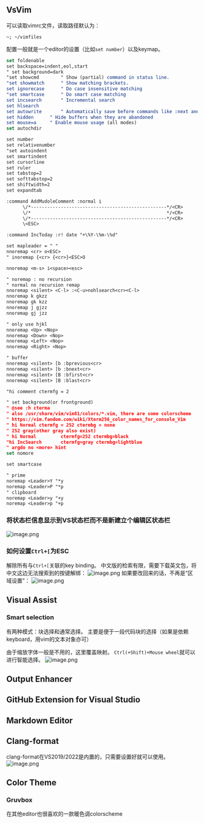 ## VsVim
可以读取vimrc文件，读取路径默认为：
```
~; ~/vimfiles
```
配置一般就是一个editor的设置（比如`set number`）以及keymap。
```cmake
set foldenable
set backspace=indent,eol,start
" set background=dark
"set showcmd		" Show (partial) command in status line.
"set showmatch		" Show matching brackets.
set ignorecase		" Do case insensitive matching
"set smartcase		" Do smart case matching
set incsearch		" Incremental search
set hlsearch
set autowrite		" Automatically save before commands like :next and :make
set hidden		" Hide buffers when they are abandoned
set mouse=a		" Enable mouse usage (all modes)
set autochdir

set number
set relativenumber
"set autoindent
set smartindent
set cursorline
set ruler
set tabstop=2
set softtabstop=2
set shiftwidth=2
set expandtab

:command AddMudoleComment :normal i
      \/*--------------------------------------------------*/<CR>
      \/*                                                  */<CR>
      \/*--------------------------------------------------*/<CR>
      \<ESC>

:command IncToday :r! date "+\%Y-\%m-\%d"

set mapleader = " "
nnoremap <cr> o<ESC>
" inoremap {<cr> {<cr>}<ESC>O

nnoremap <m-s> i<space><esc>

" noremap : no recursion
" normal no recursion remap
nnoremap <silent> <C-l> :<C-u>nohlsearch<cr><C-l>
nnoremap k gkzz
nnoremap gk kzz
nnoremap j gjzz
nnoremap gj jzz

" only use hjkl
nnoremap <Up> <Nop>
nnoremap <Down> <Nop>
nnoremap <Left> <Nop>
nnoremap <Right> <Nop>

" buffer
nnoremap <silent> [b :bprevious<cr>
nnoremap <silent> ]b :bnext<cr>
nnoremap <silent> [B :bfirst<cr>
nnoremap <silent> ]B :blast<cr>

"hi comment ctermfg = 2

" set background(or frontground)
" @see :h cterma
" also /usr/share/vim/vim81/colors/*.vim, there are some colorscheme
" https://vim.fandom.com/wiki/Xterm256_color_names_for_console_Vim
" hi Normal ctermfg = 252 ctermbg = none
" 252 gray(other gray also exist)
" hi Normal			ctermfg=252 ctermbg=black
"hi IncSearch		ctermfg=gray ctermbg=lightblue
" argdo no <more> hint
set nomore

set smartcase

" prime
noremap <Leader>Y "*y
noremap <Leader>P "*p
" clipboard
noremap <Leader>y "+y
noremap <Leader>p "+p
```

### 将状态栏信息显示到VS状态栏而不是新建立个编辑区状态栏
![image.png](https://cdn.nlark.com/yuque/0/2023/png/34841510/1676425112170-d5115dea-42d1-4e2b-9f51-03d019d1708c.png#averageHue=%23efeeec&clientId=ucf0522e7-d968-4&from=paste&height=493&id=u2ced62be&name=image.png&originHeight=493&originWidth=746&originalType=binary&ratio=1&rotation=0&showTitle=false&size=50271&status=done&style=none&taskId=ua6a3aff7-6a76-448a-b152-b12f4d6bfe9&title=&width=746)
### 如何设置`Ctrl+[`为ESC
解除所有与`Ctrl+[`关联的key binding。
中文版的检索有限，需要下载英文包，将中文这边无法搜索到的按键解绑：
![image.png](https://cdn.nlark.com/yuque/0/2023/png/34841510/1676009370395-c9cec899-762b-4676-a940-c1e43bcd9dc9.png#averageHue=%23d9ba7d&clientId=ua2760be1-1647-4&from=paste&height=173&id=ub63c2030&name=image.png&originHeight=173&originWidth=475&originalType=binary&ratio=1&rotation=0&showTitle=false&size=11219&status=done&style=none&taskId=ua0f66db3-5ac9-41e0-be04-59a99ca0b44&title=&width=475)
如果要改回来的话，不再是“区域设置”：
![image.png](https://cdn.nlark.com/yuque/0/2023/png/34841510/1676009502318-6c435de1-a151-4fd0-95a4-4ceff68467a5.png#averageHue=%23efefee&clientId=ua2760be1-1647-4&from=paste&height=483&id=u531f0192&name=image.png&originHeight=483&originWidth=741&originalType=binary&ratio=1&rotation=0&showTitle=false&size=21833&status=done&style=none&taskId=u1c3e39ba-6141-4046-8dfc-8114341dfa6&title=&width=741)

## Visual Assist
### Smart selection
有两种模式：块选择和通常选择。
主要是便于一段代码块的选择（如果是依赖keyboard，用vim的文本对象亦可）

由于缩放字体一般是不用的，这里覆盖映射。
`Ctrl(+Shift)+Mouse wheel`就可以进行智能选择。
![image.png](https://cdn.nlark.com/yuque/0/2023/png/34841510/1676174559661-ce00aeb0-f684-4264-ad33-dfb4a7ecb21e.png#averageHue=%23eeeceb&clientId=u9f606933-28ce-4&from=paste&height=596&id=u15048665&name=image.png&originHeight=894&originWidth=1134&originalType=binary&ratio=1.5&rotation=0&showTitle=false&size=67584&status=done&style=none&taskId=ue251f6aa-a6a5-40a5-9c53-f1ba8779d04&title=&width=756)

## Output Enhancer

## GitHub Extension for Visual Studio

## Markdown Editor

## Clang-format
clang-format在VS2019/2022是内置的，只需要设置好就可以使用。
![image.png](https://cdn.nlark.com/yuque/0/2023/png/34841510/1676268527572-bf7ba30c-dc13-4b28-98fa-e853179e0967.png#averageHue=%23f3f2f2&clientId=u5636d59d-35e1-4&from=paste&height=483&id=uf6104ced&name=image.png&originHeight=483&originWidth=747&originalType=binary&ratio=1&rotation=0&showTitle=false&size=41225&status=done&style=none&taskId=u61d35691-64bf-4f22-a64f-827b7e03af0&title=&width=747)

## Color Theme
### Gruvbox
在其他editor也很喜欢的一款暖色调colorscheme

